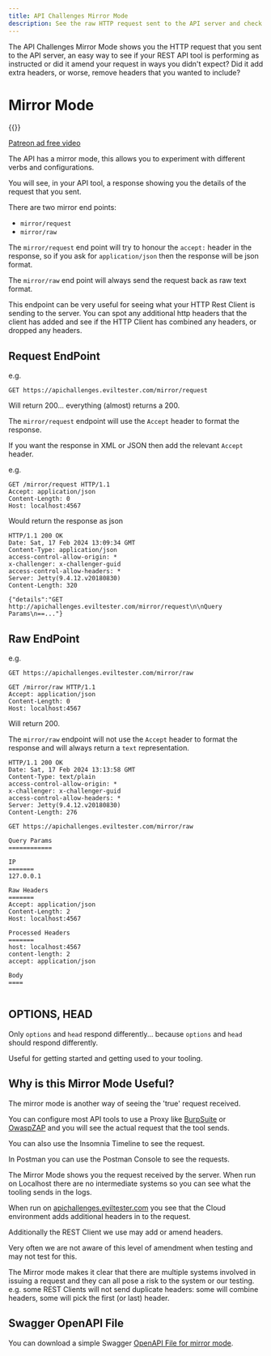 ```yaml
---
title: API Challenges Mirror Mode
description: See the raw HTTP request sent to the API server and check if your REST API tool sends what you expect.
---
```


The API Challenges Mirror Mode shows you the HTTP request that you sent to the API server, an easy way to see if your REST API tool is performing as instructed or did it amend your request in ways you didn't expect? Did it add extra headers, or worse, remove headers that you wanted to include?

# Mirror Mode

{{<youtube-embed key="Q3qbyUNwYbM" title="how to use mirror mode to see request details">}}

[Patreon ad free video](https://www.patreon.com/posts/54382928)

The API has a mirror mode, this allows you to experiment with different verbs and configurations.

You will see, in your API tool, a response showing you the details of the request that you sent.

There are two mirror end points:

- `mirror/request`
- `mirror/raw`

The `mirror/request` end point will try to honour the `accept:` header in the response, so if you ask for `application/json` then the response will be json format.

The `mirror/raw` end point will always send the request back as raw text format.

This endpoint can be very useful for seeing what your HTTP Rest Client is sending to the server. You can spot any additional http headers that the client has added and see if the HTTP Client has combined any headers, or dropped any headers.

## Request EndPoint

e.g.

```
GET https://apichallenges.eviltester.com/mirror/request
```

Will return 200... everything (almost) returns a 200.

The `mirror/request` endpoint will use the `Accept` header to format the response.

If you want the response in XML or JSON then add the relevant `Accept` header.

e.g.

```
GET /mirror/request HTTP/1.1
Accept: application/json
Content-Length: 0
Host: localhost:4567
```

Would return the response as json

```
HTTP/1.1 200 OK
Date: Sat, 17 Feb 2024 13:09:34 GMT
Content-Type: application/json
access-control-allow-origin: *
x-challenger: x-challenger-guid
access-control-allow-headers: *
Server: Jetty(9.4.12.v20180830)
Content-Length: 320

{"details":"GET http://apichallenges.eviltester.com/mirror/request\n\nQuery Params\n==..."}
```


## Raw EndPoint

e.g.

```
GET https://apichallenges.eviltester.com/mirror/raw
```

```
GET /mirror/raw HTTP/1.1
Accept: application/json
Content-Length: 0
Host: localhost:4567
```

Will return 200.

The `mirror/raw` endpoint will not use the `Accept` header to format the response and will always return a `text` representation.

```
HTTP/1.1 200 OK
Date: Sat, 17 Feb 2024 13:13:58 GMT
Content-Type: text/plain
access-control-allow-origin: *
x-challenger: x-challenger-guid
access-control-allow-headers: *
Server: Jetty(9.4.12.v20180830)
Content-Length: 276

GET https://apichallenges.eviltester.com/mirror/raw

Query Params
============

IP
=======
127.0.0.1

Raw Headers
=======
Accept: application/json
Content-Length: 2
Host: localhost:4567

Processed Headers
=======
host: localhost:4567
content-length: 2
accept: application/json

Body
====


```

## OPTIONS, HEAD

Only `options` and `head` respond differently... because `options` and `head` should respond differently.

Useful for getting started and getting used to your tooling.


## Why is this Mirror Mode Useful?

The mirror mode is another way of seeing the 'true' request received.

You can configure most API tools to use a Proxy like [BurpSuite](https://portswigger.net/burp) or [OwaspZAP](https://www.zaproxy.org/) and you will see the actual request that the tool sends.

You can also use the Insomnia Timeline to see the request.

In Postman you can use the Postman Console to see the requests.

The Mirror Mode shows you the request received by the server. When run on Localhost there are no intermediate systems so you can see what the tooling sends in the logs.

When run on [apichallenges.eviltester.com](https://apichallenges.eviltester.com/practice-modes/mirror) you see that the Cloud environment adds additional headers in to the request.

Additionally the REST Client we use may add or amend headers.

Very often we are not aware of this level of amendment when testing and may not test for this.

The Mirror mode makes it clear that there are multiple systems involved in issuing a request and they can all pose a risk to the system or our testing. e.g. some REST Clients will not send duplicate headers: some will combine headers, some will pick the first (or last) header.

## Swagger OpenAPI File

You can download a simple Swagger [OpenAPI File for mirror mode](/mirror/docs/swagger).

<!--

    <script>
        let spans =document.querySelectorAll(".currenthost");
        spans.forEach(element =>{
            element.innerHTML = document.location.host;
            }
        );
    </script>

-->